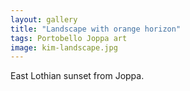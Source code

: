 ```yaml
---
layout: gallery
title: "Landscape with orange horizon"
tags: Portobello Joppa art
image: kim-landscape.jpg
---
```


East Lothian sunset from Joppa.

